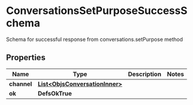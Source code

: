 

# ConversationsSetPurposeSuccessSchema

Schema for successful response from conversations.setPurpose method

## Properties

| Name | Type | Description | Notes |
|------------ | ------------- | ------------- | -------------|
|**channel** | [**List&lt;ObjsConversationInner&gt;**](ObjsConversationInner.md) |  |  |
|**ok** | **DefsOkTrue** |  |  |



